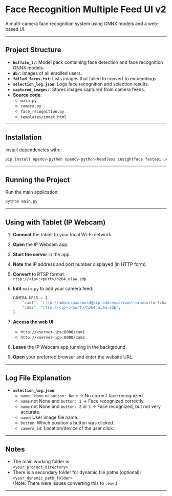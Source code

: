 # Face Recognition Multiple Feed UI v2

A multi-camera face recognition system using ONNX models and a web-based UI.

---

## Project Structure

- **`buffalo_l/`**: Model pack containing face detection and face recognition ONNX models.
- **`db/`**: Images of all enrolled users.
- **`failed_faces.txt`**: Lists images that failed to convert to embeddings.
- **`selection_log.json`**: Logs face recognition and selection results.
- **`captured_images/`**: Stores images captured from camera feeds.
- **Source code**:  
  - `main.py`  
  - `camera.py`  
  - `face_recognition.py`  
  - `templates/index.html`

---

## Installation

Install dependencies with:

```bash
pip install opencv-python opencv-python-headless insightface fastapi uvicorn jinja2 numpy torch torchvision python-dotenv aiofiles
```

---

## Running the Project

Run the main application:

```bash
python main.py
```

---

## Using with Tablet (IP Webcam)

1. **Connect** the tablet to your local Wi-Fi network.
2. **Open** the IP Webcam app.
3. **Start the server** in the app.
4. **Note** the IP address and port number displayed (in HTTP form).
5. **Convert** to RTSP format:  
   `rtsp://<ip>:<port>/h264_ulaw.sdp`
6. **Edit** `main.py` to add your camera feed:

    ```python
    CAMERA_URLS = {
        "cam1": "rtsp://admin:password@<ip-address>/cam/realmonitor?channel=1&subtype=2",
        "cam2": "rtsp://<ip>:<port>/h264_ulaw.sdp",
    }
    ```

7. **Access the web UI**:  
   - `http://<server-ip>:8000/cam1`  
   - `http://<server-ip>:8000/cam2`
8. **Leave** the IP Webcam app running in the background.
9. **Open** your preferred browser and enter the website URL.

---

## Log File Explanation

- **`selection_log.json`**:
  - `name: None` or `button: None` → No correct face recognized.
  - `name` not None and `button: 1` → Face recognized correctly.
  - `name` not None and `button: 2` or `3` → Face recognized, but not very accurate.
  - `name`: User image file name.
  - `button`: Which position's button was clicked.
  - `camera_id`: Location/device of the user click.

---

## Notes

- The main working folder is:  
  `<your_project_directory>`
- There is a secondary folder for dynamic file paths (optional):  
  `<your_dynamic_path_folder>`  
  (Note: There were issues converting this to `.exe`.)

---
